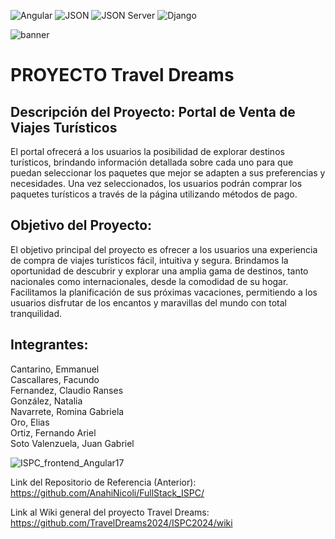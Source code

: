 ![Angular](https://img.shields.io/badge/Angular-17.x-red)
![JSON](https://img.shields.io/badge/JSON-Any-brightgreen)
![JSON Server](https://img.shields.io/badge/JSON%20Server-0.x-yellow)
![Django](https://img.shields.io/badge/Django-4.x-blue)

![banner](https://github.com/rominarg/angular17_ispc/assets/45200064/4db5f80d-d05b-4bb3-95b9-b1b8333c5dff)

# PROYECTO Travel Dreams

## Descripción del Proyecto: Portal de Venta de Viajes Turísticos

El portal ofrecerá a los usuarios la posibilidad de explorar destinos turísticos, brindando información detallada sobre cada uno para que puedan seleccionar los paquetes que mejor se adapten a sus preferencias y necesidades. Una vez seleccionados, los usuarios podrán comprar los paquetes turísticos a través de la página utilizando métodos de pago.

## Objetivo del Proyecto:

El objetivo principal del proyecto es ofrecer a los usuarios una experiencia de compra de viajes turísticos fácil, intuitiva y segura. Brindamos la oportunidad de descubrir y explorar una amplia gama de destinos, tanto nacionales como internacionales, desde la comodidad de su hogar. Facilitamos la planificación de sus próximas vacaciones, permitiendo a los usuarios disfrutar de los encantos y maravillas del mundo con total tranquilidad.

## Integrantes:

Cantarino, Emmanuel  
Cascallares, Facundo  
Fernandez, Claudio Ranses  
González, Natalia  
Navarrete, Romina Gabriela  
Oro, Elias  
Ortiz, Fernando Ariel   
Soto Valenzuela, Juan Gabriel  

![ISPC_frontend_Angular17](https://github.com/TravelDreams2024/ISPC2024/assets/45200064/495a9b5e-54c2-4b95-8310-c5c6aac4d503)


Link del Repositorio de Referencia (Anterior):
https://github.com/AnahiNicoli/FullStack_ISPC/

Link al Wiki general del proyecto Travel Dreams:
https://github.com/TravelDreams2024/ISPC2024/wiki
